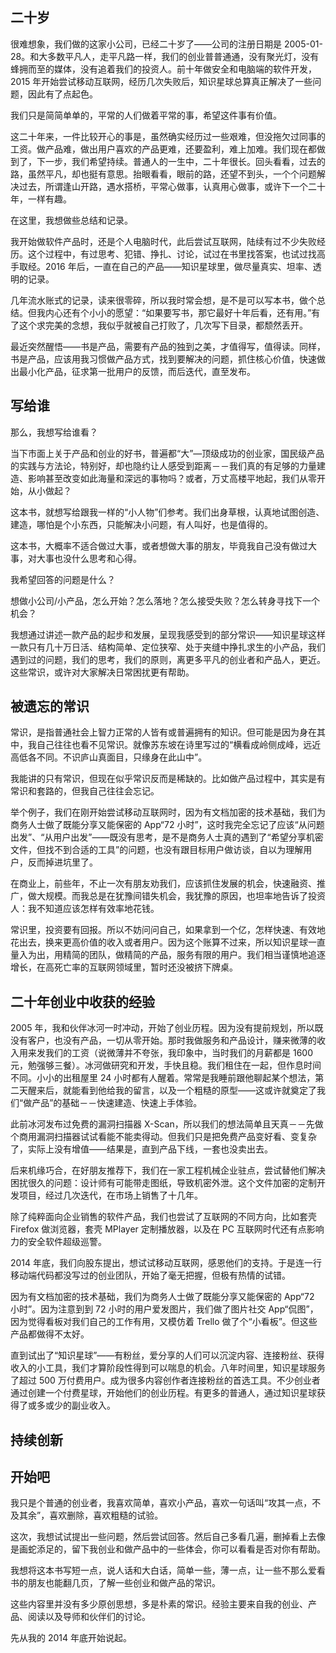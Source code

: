 ## 二十岁

很难想象，我们做的这家小公司，已经二十岁了——公司的注册日期是 2005-01-28。和大多数平凡人，走平凡路一样，我们的创业普普通通，没有聚光灯，没有蜂拥而至的媒体，没有追着我们的投资人。前十年做安全和电脑端的软件开发，2015 年开始尝试移动互联网，经历几次失败后，知识星球总算真正解决了一些问题，因此有了点起色。

我们只是简简单单的，平常的人们做着平常的事，希望这件事有价值。

这二十年来，一件比较开心的事是，虽然确实经历过一些艰难，但没拖欠过同事的工资。做产品难，做出用户喜欢的产品更难，还要盈利，难上加难。我们现在都做到了，下一步，我们希望持续。普通人的一生中，二十年很长。回头看看，过去的路，虽然平凡，却也挺有意思。抬眼看看，眼前的路，还望不到头，一个个问题解决过去，所谓逢山开路，遇水搭桥，平常心做事，认真用心做事，或许下一个二十年，一样有趣。

在这里，我想做些总结和记录。

我开始做软件产品时，还是个人电脑时代，此后尝试互联网，陆续有过不少失败经历。这个过程中，有过思考、犯错、挣扎、讨论，试过在书里找答案，也试过找高手取经。2016 年后，一直在自己的产品——知识星球里，做尽量真实、坦率、透明的记录。

几年流水账式的记录，读来很零碎，所以我时常会想，是不是可以写本书，做个总结。但我内心还有个小小的愿望：“如果要写书，那它最好十年后看，还有用。”有了这个求完美的念想，我似乎就被自己打败了，几次写下目录，都颓然丢开。

最近突然醒悟——书是产品，需要有产品的独到之美，才值得写，值得读。同样，书是产品，应该用我习惯做产品方式，找到要解决的问题，抓住核心价值，快速做出最小化产品，征求第一批用户的反馈，而后迭代，直至发布。

## 写给谁

那么，我想写给谁看？

当下市面上关于产品和创业的好书，普遍都“大”—顶级成功的创业家，国民级产品的实践与方法论，特别好，却也隐约让人感受到距离－－我们真的有足够的力量建造、影响甚至改变如此海量和深远的事物吗？或者，万丈高楼平地起，我们从零开始，从小做起？

这本书，就想写给跟我一样的“小人物”们参考。我们出身草根，认真地试图创造、建造，哪怕是个小东西，只能解决小问题，有人叫好，也是值得的。

这本书，大概率不适合做过大事，或者想做大事的朋友，毕竟我自己没有做过大事，对大事也没什么思考和心得。

我希望回答的问题是什么？

想做小公司/小产品，怎么开始？怎么落地？怎么接受失败？怎么转身寻找下一个机会？

我想通过讲述一款产品的起步和发展，呈现我感受到的部分常识——知识星球这样一款只有几十万日活、结构简单、定位狭窄、处于夹缝中挣扎求生的小产品，我们遇到过的问题，我们的思考，我们的原则，离更多平凡的创业者和产品人，更近。这些常识，或许对大家解决日常困扰更有帮助。

## 被遗忘的常识

常识，是指普通社会上智力正常的人皆有或普遍拥有的知识。但可能是因为身在其中，我自己往往也看不见常识。就像苏东坡在诗里写过的“横看成岭侧成峰，远近高低各不同。不识庐山真面目，只缘身在此山中”。

我能讲的只有常识，但现在似乎常识反而是稀缺的。比如做产品过程中，其实是有常识和套路的，但我自己往往会忘记。

举个例子，我们在刚开始尝试移动互联网时，因为有文档加密的技术基础，我们为商务人士做了既能分享又能保密的 App“72 小时”，这时我完全忘记了应该“从问题出发”、“从用户出发”——既没有思考，是不是商务人士真的遇到了“希望分享机密文件，但找不到合适的工具”的问题，也没有跟目标用户做访谈，自以为理解用户，反而掉进坑里了。

在商业上，前些年，不止一次有朋友劝我们，应该抓住发展的机会，快速融资、推广，做大规模。而我总是在犹豫间错失机会，我犹豫的原因，也坦率地告诉了投资人：我不知道应该怎样有效率地花钱。

常识里，投资要有回报。所以不妨问问自己，如果拿到一个亿，怎样快速、有效地花出去，换来更高价值的收入或者用户。因为这个账算不过来，所以知识星球一直量入为出，用精简的团队，做精简的产品，服务有限的用户。我们相当谨慎地追逐增长，在高死亡率的互联网领域里，暂时还没被挤下牌桌。

## 二十年创业中收获的经验

2005 年，我和伙伴冰河一时冲动，开始了创业历程。因为没有提前规划，所以既没有客户，也没有产品，一切从零开始。那时我做服务和产品设计，赚来微薄的收入用来发我们的工资（说微薄并不夸张，我印象中，当时我们的月薪都是 1600 元，勉强够三餐）。冰河做研究和开发，手快且稳。我们租住在一起，但作息时间不同。小小的出租屋里 24 小时都有人醒着。常常是我睡前跟他聊起某个想法，第二天醒来后，就能看到他给我的留言，以及一个粗糙的原型——这或许就奠定了我们“做产品”的基础－－快速建造、快速上手体验。

此前冰河发布过免费的漏洞扫描器 X-Scan，所以我们的想法简单且天真－－先做个商用漏洞扫描器试试看能不能卖得动。但我们只是把免费产品变好看、变复杂了，实际上没有增值——结果是，直到产品下线，一套也没卖出去。

后来机缘巧合，在好朋友推荐下，我们在一家工程机械企业驻点，尝试替他们解决困扰很久的问题：设计师有可能带走图纸，导致机密外泄。这个文件加密的定制开发项目，经过几次迭代，在市场上销售了十几年。

除了纯粹面向企业销售的软件产品，我们也尝试了互联网的不同方向，比如套壳 Firefox 做浏览器，套壳 MPlayer 定制播放器，以及在 PC 互联网时代还有点影响力的安全软件超级巡警。

2014 年底，我们向股东提出，想试试移动互联网，感恩他们的支持。于是连一行移动端代码都没写过的创业团队，开始了毫无把握，但极有热情的试错。

因为有文档加密的技术基础，我们为商务人士做了既能分享又能保密的 App“72 小时”。因为注意到到 72 小时的用户爱发图片，我们做了图片社交 App“侃图”，因为觉得看板对我们自己的工作有用，又模仿着 Trello 做了个“小看板”。但这些产品都做得不太好。

直到试出了“知识星球”——有粉丝，爱分享的人们可以沉淀内容、连接粉丝、获得收入的小工具，我们才算阶段性得到可以喘息的机会。八年时间里，知识星球服务了超过 500 万付费用户。成为很多内容创作者连接粉丝的首选工具。不少创业者通过创建一个付费星球，开始他们的创业历程。有更多的普通人，通过知识星球获得了或多或少的副业收入。

## 持续创新


## 开始吧

我只是个普通的创业者，我喜欢简单，喜欢小产品，喜欢一句话叫“攻其一点，不及其余”，喜欢删除，喜欢粗糙的试验。

这次，我想试试提出一些问题，然后尝试回答。然后自己多看几遍，删掉看上去像是画蛇添足的，留下我创业和做产品中的一些体会，你可以看看是否对你有帮助。

我想将这本书写短一点，说人话和大白话，简单一些，薄一点，让一些不那么爱看书的朋友也能翻几页，了解一些创业和做产品的常识。

这些内容里并没有多少原创思想，多是朴素的常识。经验主要来自我的创业、产品、阅读以及导师和伙伴们的讨论。

先从我的 2014 年底开始说起。
